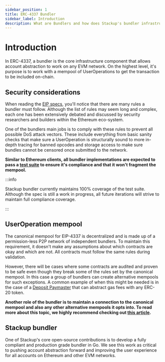 ```yaml
---
sidebar_position: 1
title: ERC-4337 Bundler
sidebar_label: Introduction
description: What are Bundlers and how does Stackup's bundler infrastructure help to deliver account abstraction with EIP-4337.
---
```


# Introduction

In ERC-4337, a bundler is the core infrastructure component that allows account abstraction to work on any EVM network. On the highest level, it's purpose is to work with a mempool of UserOperations to get the transaction to be included on-chain.

## Security considerations

When reading the [EIP specs](https://eips.ethereum.org/EIPS/eip-4337), you'll notice that there are many rules a bundler must follow. Although the list of rules may seem long and complex, each one has been extensively debated and discussed by security researchers and builders within the Ethereum eco-system.

One of the bundlers main jobs is to comply with these rules to prevent all possible DoS attack vectors. These include everything from basic sanity checks that make sure a UserOperation is structurally sound to more in-depth tracing for banned opcodes and storage access to make sure bundles cannot be censored once submitted to the network.

**Similar to Ethereum clients, all bundler implementations are expected to pass a [test suite](https://github.com/eth-infinitism/bundler-spec-tests) to ensure it's compliance and that it won't fragment the mempool.**

:::info

Stackup bundler currently maintains 100% coverage of the test suite. Although the spec is still a work in progress, all future iterations will strive to maintain full compliance coverage.

:::

## UserOperation mempool

The canonical mempool for EIP-4337 is decentralized and is made up of a permission-less P2P network of independent bundlers. To maintain this requirement, it doesn't make any assumptions about which contracts are okay and which are not. All contracts must follow the same rules during validation.

However, there will be cases where some contracts are audited and proven to be safe even though they break some of the rules set by the canonical mempool. In this case a group of bundlers can create alternative mempools for such exceptions. A common example of when this might be needed is in the case of a [Deposit Paymaster](../../api/paymaster/introduction#deposit-paymaster) that can abstract gas fees with any ERC-20 token.

**Another role of the bundler is to maintain a connection to the canonical mempool and also any other alternative mempools it opts into. To read more about this topic, we highly recommend checking out [this article](https://notes.ethereum.org/@yoav/unified-erc-4337-mempool).**

## Stackup bundler

One of Stackup's core open-source contributions is to develop a fully compliant and production grade bundler in Go. We see this work as critical to pushing account abstraction forward and improving the user experience for all accounts on Ethereum and other EVM networks.
